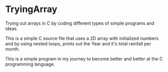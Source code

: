 # TryingArray
Trying out arrays in C by coding different types of simple programs and ideas.

This is a simple C source file that uses a 2D array with initialized numbers and by using nested loops, prints out the Year and it's total rainfall per month.

This is a simple program in my journey to become better and better at the C programming language.
